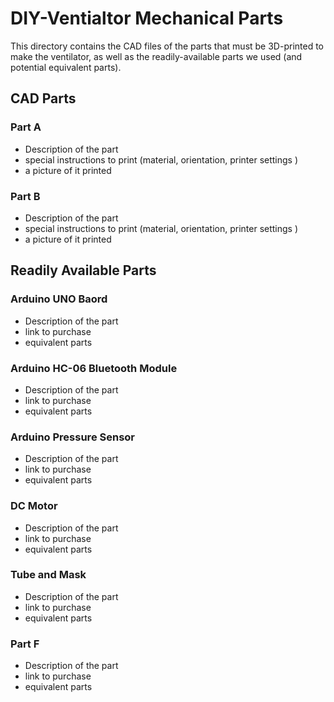 # DIY-Ventialtor Mechanical Parts
This directory contains the CAD files of the parts that must be 3D-printed to make the ventilator, as well as the readily-available parts we used (and potential equivalent parts).

## CAD Parts

### Part A
* Description of the part
* special instructions to print (material, orientation, printer settings )
* a picture of it printed

### Part B
* Description of the part
* special instructions to print (material, orientation, printer settings )
* a picture of it printed

## Readily Available Parts

### Arduino UNO Baord
* Description of the part
* link to purchase
* equivalent parts

### Arduino HC-06 Bluetooth Module
* Description of the part
* link to purchase
* equivalent parts

### Arduino Pressure Sensor
* Description of the part
* link to purchase
* equivalent parts

### DC Motor
* Description of the part
* link to purchase
* equivalent parts

### Tube and Mask
* Description of the part
* link to purchase
* equivalent parts

### Part F
* Description of the part
* link to purchase
* equivalent parts